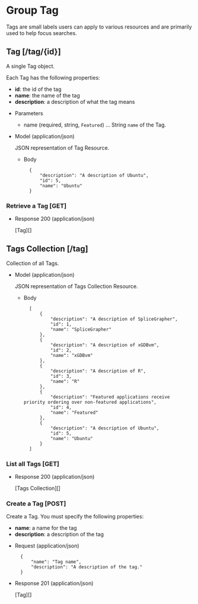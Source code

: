 # Group Tag
Tags are small labels users can apply to various resources and are primarily used to help focus searches.

## Tag [/tag/{id}]
A single Tag object.

Each Tag has the following properties:

- **id**: the id of the tag
- **name**: the name of the tag
- **description**: a description of what the tag means

+ Parameters
    + name (required, string, `Featured`) ... String `name` of the Tag.
    
+ Model (application/json)

    JSON representation of Tag Resource.

    + Body

            {
                "description": "A description of Ubuntu",
                "id": 5,
                "name": "Ubuntu"
            }

### Retrieve a Tag [GET]
+ Response 200 (application/json)

    [Tag][]          

## Tags Collection [/tag]
Collection of all Tags.

+ Model (application/json)

    JSON representation of Tags Collection Resource.

    + Body

            [
                {
                    "description": "A description of SpliceGrapher",
                    "id": 1,
                    "name": "SpliceGrapher"
                },
                {
                    "description": "A description of xGDBvm",
                    "id": 2,
                    "name": "xGDBvm"
                },
                {
                    "description": "A description of R",
                    "id": 3,
                    "name": "R"
                },
                {
                    "description": "Featured applications receive priority ordering over non-featured applications",
                    "id": 4,
                    "name": "Featured"
                },
                {
                    "description": "A description of Ubuntu",
                    "id": 5,
                    "name": "Ubuntu"
                }
            ]

### List all Tags [GET]
+ Response 200 (application/json)

    [Tags Collection][]

### Create a Tag [POST]
Create a Tag.  You must specify the following properties:

- **name**: a name for the tag
- **description**: a description of the tag

+ Request (application/json)

        {
            "name": "Tag name",
            "description": "A description of the tag."
        }

+ Response 201 (application/json)

    [Tag][]
